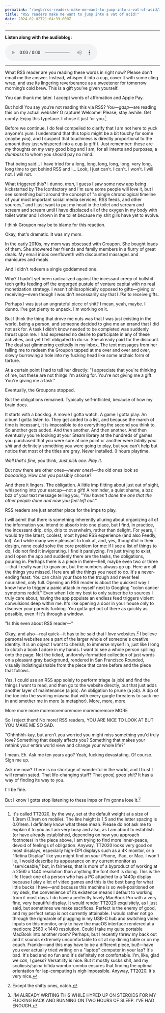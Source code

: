 ```yaml
---
permalink: "/avgb/rss-readers-make-me-want-to-jump-into-a-vat-of-acid/index.html"
title: "RSS readers make me want to jump into a vat of acid!"
date: 2024-02-02T21:04:39.000Z
---
```


* * *

**Listen along with the audioblog:**

<audio controls>
    <source src="/assets/audio/AVGAB ep 4 rss readers.mp3" type="audio/mpeg">
</audio>

* * *

What RSS reader are you reading these words in right now? Please don't email me the answer. Instead, whisper it into a cup, cover it with some cling wrap, and use its lingering reverberance as a sweetener for tomorrow morning’s cold brew. This is a gift you've given yourself.

You can thank me later. I accept words of affirmation and Apple Pay.

But hold! You say you’re not reading this via RSS? You—_gasp_—are reading this on my actual website? O rapture! Welcome! Please, stay awhile. Get comfy. Enjoy this typeface. I chose it just for you.[^1]

Before we continue, I do feel compelled to clarify that I am not here to yuck anyone's yum. I understand that this topic might be a bit touchy for some (maybe _you_), and I suspect that touchiness is directly proportional to the amount they just whispered into a cup (a gift!). Just remember: these are _my_ thoughts on _my_ very good blog and I am, for all intents and purposes, a _dumbass_ to whom you should pay no mind.

That being said... I have tried for a long, long, long, long, long, very long, long time to get behind RSS and I... Look, I just can't. I can't. I won't. I will not. I will not.

What triggered this? I dunno, _man_, I guess I saw some new app being kickstarted by The Iconfactory and I'm sure some people will love it, but I see something built around the concept of "a single chronological timeline of your most important social media services, RSS feeds, and other sources," and I just want to put my head in the toilet and scream and scream and scream until I have displaced all of the oxygen in my body with toilet water and I drown in the toilet because my shit gills have yet to evolve.

I think Groupon may be to blame for this reaction.

Okay, that's dramatic. It was my mom.

In the early 2010s, my mom was obsessed with Groupon. She bought loads of them. She showered her friends and family members in a flurry of great deals. My email inbox overfloweth with discounted massages and manicures and meals.

And I didn't redeem a single goddamned one.

Why? I hadn't yet been radicalized against the incessant creep of bullshit tech grifts feeding off the engorged pustule of venture capital with no real monetization strategy. I wasn't philosophically opposed to gifts—giving _or_ receiving—even though I wouldn't necessarily say that I _like_ to receive gifts.

Perhaps I was just an ungrateful piece of shit? I mean, yeah, maybe. I dunno. I've got plenty to unpack. I'm working on it.

But I think the thing that drove me nuts was that I was just existing in the world, being a person, and someone decided to give me an errand that I did not ask for. A task I didn't know needed to be completed was suddenly thrust upon me. I had expressed no desire to participate in any of these activities, and yet I felt obligated to do so. She already paid for the discount. The deal sat glimmering excitedly in my inbox. The text messages from her telling me to redeem the Groupon tapped at me over and over and over, slowly burrowing a hole into my fucking head like some archaic form of torture.

At a certain point I had to tell her directly: "I appreciate that you're thinking of me, but these are not things I'm asking for. You're not giving me a gift. You're giving me a task."

Eventually, the Groupons stopped.

But the obligations remained. Typically self-inflicted, because of how my brain does.

It starts with a backlog. A movie I gotta watch. A game I gotta play. An album I gotta listen to. They get added to a list, and because the march of time is incessant, it is impossible to do everything the second you think to. So another gets added. And then another. And then another. And then eventually you're looking at your Steam library at the hundreds of games you purchased that you were sure at one point or another were _totally your shit_ and definitely something you were going to play, but you can't help but notice that most of the titles are gray. Never installed. 0 hours playtime.

_Well that's fine,_ you think, _Just pick one. Play it._

But now there are other ones—_newer ones!_—the old ones look so _booooring_. How can you possibly choose?

And there it lingers. The obligation. A little imp flitting about just out of sight, whispering into your earcup—not a gift! A reminder, a quiet shame, a bzz bzz of your text message telling you, "_You haven't done the one that the other people done and now you feel left out._"

RSS readers are just another place for the imps to play.

I will admit that there is something inherently alluring about organizing all of the information you intend to absorb into one place, but I find, in practice, the incessant drip, drip, drip to overwhelm, rather than delight. For years, I would try the latest, coolest, most hyped RSS experience (and also Feedly, lol). And while many were pleasant to look at, and, yes, thoughtful in their design, none could solve the core problem for me: if I see a list of things to do, I do not find it invigorating. I find it paralyzing. I'm just trying to exist, and I open the app and suddenly there are the tasks, the obligations, pouring in. Perhaps there is a piece in there—hell, maybe even two or three—that I really want to gnaw on, but the numbers always go up. Here are all the things you missed. Here are all the things you need to do. It's a never-ending feast. You can chain your face to the trough and never feel nourished, only full. Opening an RSS reader is about the quickest way I know how to trigger a panic attack in myself next to Googling "colon cancer symptoms reddit." Even when I do my best to only subscribe to sources I truly care about, having the app populate an endless feed triggers violent convulsions deep within me. It's like opening a door in your house only to discover your parents fucking. You gotta get out of there as quickly as possible, even if it's through a window.

"Is this even about RSS reader—"

Okay, and also—real quick—it has to be said that I _love_ websites.[^2] I believe personal websites are a part of the larger whole of someone's creative identity. It is an object I want to cherish, to immerse myself in, just like I long to clutch a book I adore in my hands. I want to see a whole person spilling onto the page. Not the tidied, uniformly-formatted collection of just words on a pleasant gray background, rendered in San Francisco Rounded, visually indistinguishable from the piece that came before and the piece that follows.

Yes, I could use an RSS app solely to perform triage (a job) and find the things I want to read, and then go to the website directly, but that just adds another layer of maintenance (a job). An obligation to prune (a job). A dip of the toe into the swirling miasma that with every gurgle threatens to suck me in and smother me in more (a metaphor). More, more, more.

More more more moremoremoremore moremoremore MORE

So I reject them! No more! RSS readers, YOU ARE NICE TO LOOK AT BUT YOU MAKE ME SO SAD.

"Ohhhhhh-kay, but aren't you worried you might miss something you'd truly love? Something that deeply affects you? Something that makes your rethink your entire world view and change your whole life?"

I mean. Eh. Ask me ten years ago? Yeah, fucking devastating. Of course. Sign me up.

Ask me now? There is no shortage of wonderful in the world, and I trust I will remain sated. That life-changing stuff? That _good, good shit?_ It has a way of finding its way to you.

I'll be fine.

But I know I gotta stop listening to these imps or I'm gonna lose it.[^3]


[^1]: It's called TT2020, by the way, set at the default weight at a size of 1.3rem (1.1rem on mobile). The line height is 1.5 and the letter spacing is 0.01rem. I definitely know what these mean. Please do not ask me to explain it to you as I am very busy and also, as I am about to establish (or have already established, depending on how you approach footnotes) in the piece above, I am trying to find more inner-peace, devoid of feelings of obligation. Anyway, TT2020 looks very good on most displays, especially high-DPI displays such as a 4K monitor, or a "Retina Display" like you might find on your iPhone, iPad, or Mac. I won't lie, I would describe its appearance on my current monitor as "serviceable," but, in fairness, that is more of a byproduct of working at a 2560 x 1440 resolution than anything the font itself is doing. This is the life I lead: one of a person who has a PC attached to a 1440p display because I play a lot of video games and this is the best bang for what little bucks I have—and because this machine is so well-positioned on my desk, the convenience of its existence means I default to working from it most days. I do have a perfectly lovely MacBook Pro with a very fine, very beautiful display. It would render TT2020 exquisitely, as I just said, but sometimes we make sacrifices. Perfect is the enemy of good, and my perfect setup is not currently attainable. I would rather not go through the rigmarole of plugging in my USB-C hub and switching video inputs on this monitor, only to have the macOS interface rendered at a mediocre 2560 x 1440 resolution. Could I take my quite portable MacBook into another room? Perhaps, but I recently threw my back out and it sounds extremely uncomfortable to sit at my dining table or on my couch. Frankly—and this may have to be a different piece, but!—have you ever actually tried writing on a "laptop" computer in your lap? It's bad. It's bad and no fun and it's definitely not comfortable. I'm, like, glad we *can*, I guess? Versatility is nice. But it mostly sucks shit, and my scoliosis/spina bifida wombo-combo ensures that finding the optimal orientation for lap-computing is nigh impossible. Anyway, TT2020. It's very nice.  

[^2]: Except the shitty ones, natch.  

[^3]: I'M ALREADY WRITING THIS WHILE HYPED UP ON STEROIDS FOR MY FUCKING BACK AND RUNNING ON TWO HOURS OF SLEEP. I'VE HAD ENOUGH.
